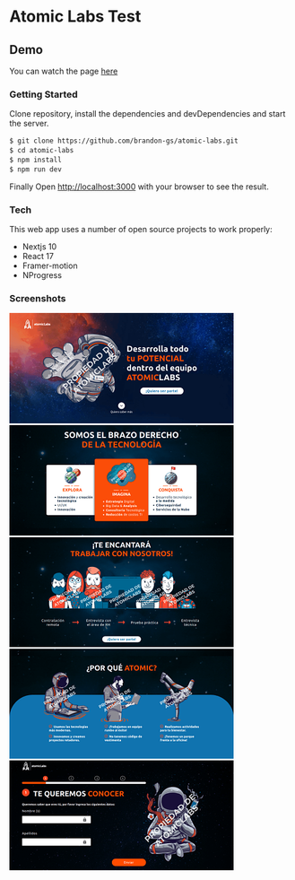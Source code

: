 # Atomic Labs Test

## Demo

You can watch the page [here](https://brandon-gs.github.io/atomic-labs/)

### Getting Started

Clone repository, install the dependencies and devDependencies and start the server.

```sh
$ git clone https://github.com/brandon-gs/atomic-labs.git
$ cd atomic-labs
$ npm install
$ npm run dev
```

Finally Open [http://localhost:3000](http://localhost:3000) with your browser to see the result.

### Tech

This web app uses a number of open source projects to work properly:

- Nextjs 10
- React 17
- Framer-motion
- NProgress

### Screenshots

<img src="https://github.com/brandon-gs/atomic-labs/blob/v1/docs/screenshot_1.png" />

<img src="https://github.com/brandon-gs/atomic-labs/blob/v1/docs/screenshot_2.png" />

<img src="https://github.com/brandon-gs/atomic-labs/blob/v1/docs/screenshot_3.png" />

<img src="https://github.com/brandon-gs/atomic-labs/blob/v1/docs/screenshot_4.png" />

<img src="https://github.com/brandon-gs/atomic-labs/blob/v1/docs/screenshot_5.png" />
